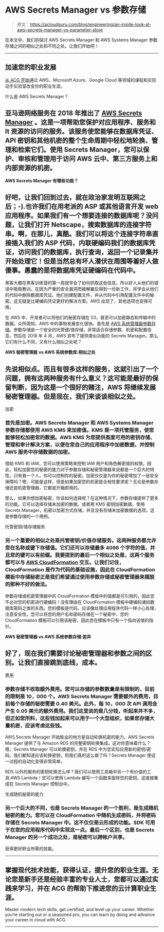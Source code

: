 # AWS Secrets Manager vs 参数存储

> 原文：<https://acloudguru.com/blog/engineering/an-inside-look-at-aws-secrets-manager-vs-parameter-store>

在本文中，我们将探讨 AWS Secrets Manager 和 AWS Systems Manager 参数存储之间的相似之处和不同之处。让我们开始吧！

* * *

## 加速您的职业发展

[从 ACG 开始](https://acloudguru.com/pricing)通过 AWS、Microsoft Azure、Google Cloud 等领域的课程和实际动手实验室改变你的职业生涯。

什么是 AWS Secrets Manager？

## 亚马逊网络服务在 2018 年推出了 [AWS Secrets Manager](https://aws.amazon.com/secrets-manager/) 。这是一项帮助您保护对应用程序、服务和 It 资源的访问的服务。该服务使您能够在数据库凭证、API 密钥和其他机密的整个生命周期中轻松地轮换、管理和检索它们。使用 Secrets Manager，您可以保护、审核和管理用于访问 AWS 云中、第三方服务上和内部资源的机密。

**AWS Secrets Manager 有哪些功能？**

## 好吧，让我们回到过去，就在政治家发明互联网之后；-).也许我们在用老派的 ASP 或其他语言开发 web 应用程序。如果我们有一个想要连接的数据库呢？没问题，让我们打开 Netscape，搜索数据库的连接字符串。啊，在那儿，真酷。我们可以将这个连接字符串直接插入我们的 ASP 代码，内联硬编码我们的数据库凭证，访问我们的数据库，执行查询，返回一个记录集并开始处理它！但是当然总有坏人潜伏在周围等着好人做傻事。愚蠢的是将数据库凭证硬编码在代码中。

黑客大概在黑客训练营的第一周就学会了如何抓取这些信息。所以好人从他们的错误中吸取教训，在因为严重的安全漏洞而被解雇后得到一份新工作，并学会从他们的代码中删除数据库凭证。他们创建配置文件，并从代码中引用配置文件中的秘密。这无疑是比硬编码凭证更好的解决方案。AWS 出现了，其他选项也变得可用。

在 AWS 中，开发者可以将他们的秘密存储在 S3，甚至可以加密静态和传输中的数据。众所周知，AWS 中的事物发展变化很快。首先是 [AWS 系统管理器参数存储](https://docs.aws.amazon.com/systems-manager/latest/userguide/systems-manager-parameter-store.html)。参数存储是一个安全的托管键/值存储，非常适合存储参数、机密和配置信息。然后在 2018 年 4 月，AWS 宣布了提供类似功能的 Secrets Manager。那么它们有什么不同，又有什么相似之处呢？

**AWS 秘密管理器** **vs AWS 系统参数库:相似之处**

## 先说相似点。而且有很多这样的服务，这就引出了一个问题，拥有这两种服务有什么意义？这可能是最好的保留判断，因为这是一个很好的赌注，AWS 将继续发展秘密管理器。但是现在，我们来谈谈相似之处。

加密

### 首先是加密。AWS Secrets Manager 和 AWS Systems Manager 参数存储都使用 AWS KMS 来加密值。KMS 是一项托管服务，使您能够轻松加密您的数据。AWS KMS 为您提供高度可用的密钥存储、管理和审计解决方案，以便在您自己的应用程序中加密数据，并控制 AWS 服务中存储数据的加密。

借助 KMS 和 IAM，您可以使用策略来控制 IAM 用户和角色解密值的权限。因此，轻松加密您的秘密的能力对于参数存储和秘密管理器来说都是一个巨大的特性。只有我一个人，你可以控制你的秘密。加密仅仅是为你的秘密增加了一层安全保障吗？嗯，可能是这样，但是如果加密您的机密是合规性要求呢？无论是参数存储还是机密管理器，它都是开箱即用的。

那么，如果你想加密秘密，你该如何选择呢？在这种情况下，参数存储提供了更多的功能。它可以选择存储未加密的数据，或者用 KMS 密钥加密数据。使用 Secrets Manager，机密以加密方式存储，并且没有存储未加密数据的选项。这是参数存储的一个用例。

托管密钥/值存储服务

### 另一个重要的相似之处是托管密钥/价值存储服务。这两种服务都允许您在名称或键下存储值。它们还可以存储最多 4096 个字符的值，并且您的键可以有前缀。我要提到的最后一个相似之处是，这两个服务都可以与 [AWS CloudFormation](https://aws.amazon.com/cloudformation/) 交互。让我们记住，CloudFormation 是作为代码的基础设施，因此在 CloudFormation 模板中存储秘密正是我们希望通过使用参数存储或秘密管理器来摆脱的那种不好的做法。

参数存储或机密管理器中的 CloudFormation 模板中的值都是可引用的，因此您不必对您的机密进行硬编码！没有理由在 CloudFormation 模板中硬编码诸如数据库密码之类的东西。您的模板是代码，应该像处理应用程序代码一样小心处理，注意安全性。您可以将您的用户名和密码存储在一个秘密中，您的 CloudFormation 模板可以引用该秘密，因此您在模板中只有一个指向该值的指针。

****AWS 秘密管理器** **vs AWS 系统参数存储:差异****

## 好了，现在我们需要讨论秘密管理器和参数之间的区别。让我们直接跳到底线，成本。

费用

### 参数存储不收取额外费用。您可以存储的参数数量是有限制的，目前的限制是 10，000 个。AWS Secrets Manager 需要额外的费用，目前每个存储的秘密需要 0.40 美元。此外，每 10，000 次 API 调用会产生 0.05 美元的额外费用。我们这里说的是几分钱，听起来并不多，但正如您所料，这些钱加起来可以用于一个大型组织，如果您存储大量机密，应该考虑这些钱。

AWS Secrets Manager 开始胜出的地方是自动轮换机密的能力。AWS Secrets Manager 提供了与 Amazon RDS 的完整密钥轮换集成。这对你意味着什么？嗯，Secrets Manager 可以轮换密钥，并在 RDS 中为您实际应用新的密钥/密码。我们都知道应该轮换密钥，但我们真的这么做了吗？Secrets Manager 使这一过程的自动化变得非常简单。

RDS 以外的服务的密钥轮换怎么样？我们可以使用工具箱中另一个有价值的工具:AWS Lambda！您可以使用 Lambda 编写一个函数来旋转您的密钥，这直接集成在 Secrets Manager 控制台中。

生成随机秘密的能力

### 另一个巨大的不同，也是 Secrets Manager 的一个胜利，是生成随机秘密的能力。您可以在 CloudFormation 中随机生成密码，并将密码存储在 Secrets Manager 中。这不仅仅是云形成的功能。SDK 可用于在您的应用程序代码中实现这一点。最后一个区别，也是 Secrets Manager 的另一个成功之处，是秘密可以跨帐户共享。

获得更好职业所需的技能。

* * *

## 掌握现代技术技能，获得认证，提升您的职业生涯。无论您是新手还是经验丰富的专业人士，您都可以通过实践来学习，并在 ACG 的帮助下推进您的云计算职业生涯。

Master modern tech skills, get certified, and level up your career. Whether you’re starting out or a seasoned pro, you can learn by doing and advance your career in cloud with ACG.

* * *